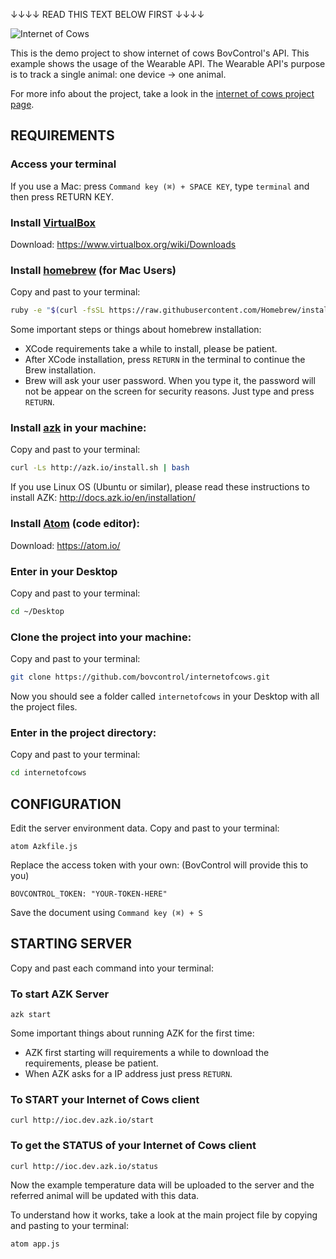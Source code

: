 ↓↓↓↓ READ THIS TEXT BELOW FIRST    ↓↓↓↓


![Internet of Cows](https://raw.github.com/bovcontrol/internetofcows/master/logo.png "Internet of Cows")

This is the demo project to show internet of cows BovControl's API. This example shows the usage of the Wearable API. The Wearable API's purpose is to track a single animal: one device -> one animal.

For more info about the project, take a look in the [internet of cows project page](http://internetofcows.org).


## REQUIREMENTS
### Access your terminal
If you use a Mac: press ``Command key (⌘) + SPACE KEY``, type ``terminal`` and then press RETURN KEY.

### Install [VirtualBox](https://www.virtualbox.org)
Download: https://www.virtualbox.org/wiki/Downloads

### Install [homebrew](http://brew.sh) (for Mac Users)
Copy and past to your terminal:

```bash
ruby -e "$(curl -fsSL https://raw.githubusercontent.com/Homebrew/install/master/install)"
```

Some important steps or things about homebrew installation:

- XCode requirements take a while to install, please be patient.
- After XCode installation, press ``RETURN`` in the terminal to continue the Brew installation.
- Brew will ask your user password. When you type it, the password will not be appear on the screen for security reasons. Just type and press ``RETURN``.

### Install [azk](http://docs.azk.io/en/installation/) in your machine:
Copy and past to your terminal:

```bash
curl -Ls http://azk.io/install.sh | bash
```

If you use Linux OS (Ubuntu or similar), please read these instructions to install AZK: http://docs.azk.io/en/installation/

### Install [Atom](https://atom.io/) (code editor):
Download: https://atom.io/

### Enter in your Desktop
Copy and past to your terminal:

```bash
cd ~/Desktop
```

### Clone the project into your machine:
Copy and past to your terminal:

```bash
git clone https://github.com/bovcontrol/internetofcows.git
```

Now you should see a folder called ```internetofcows``` in your Desktop with all the project files.

### Enter in the project directory:
Copy and past to your terminal:

```bash
cd internetofcows
```

## CONFIGURATION
Edit the server environment data.
Copy and past to your terminal:

```shell
atom Azkfile.js
```

Replace the access token with your own: (BovControl will provide this to you)

```
BOVCONTROL_TOKEN: "YOUR-TOKEN-HERE"
```

Save the document using ``Command key (⌘) + S``

## STARTING SERVER

Copy and past each command into your terminal:

### To start AZK Server
```shell
azk start
```

Some important things about running AZK for the first time:

- AZK first starting will requirements a while to download the requirements, please be patient.
- When AZK asks for a IP address just press ``RETURN``.

### To START your Internet of Cows client
```shell
curl http://ioc.dev.azk.io/start
```

### To get the STATUS of your Internet of Cows client
```shell
curl http://ioc.dev.azk.io/status
```

Now the example temperature data will be uploaded to the server and the referred animal will be updated with this data.

To understand how it works, take a look at the main project file by copying and pasting to your terminal:

```shell
atom app.js
```
